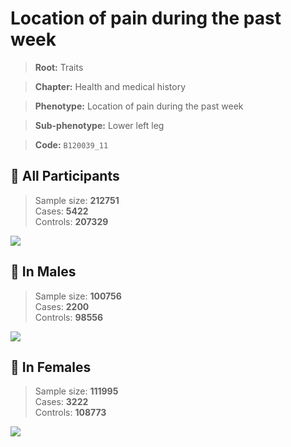 # Location of pain during the past week
> **Root:** Traits  

> **Chapter:** Health and medical history  

> **Phenotype:** Location of pain during the past week  

> **Sub-phenotype:** Lower left leg  

> **Code:** `B120039_11`

## 🧪 All Participants  
> Sample size: **212751**  
> Cases: **5422**  
> Controls: **207329**
<img src="/Traits/Figures/ALL/B120039_11.png"/>
<CsvTable src="/public/Traits/Data/ALL/LG_B120039_11.csv" label="🔍 View full results" />

## 👨 In Males  
> Sample size: **100756**  
> Cases: **2200**  
> Controls: **98556**
<img src="/Traits/Figures/Male/B120039_11.png"/>
<CsvTable src="/public/Traits/Data/Male/LG_B120039_11.csv" label="🔍 View full results" />

## 👩 In Females  
> Sample size: **111995**  
> Cases: **3222**  
> Controls: **108773**
<img src="/Traits/Figures/Female/B120039_11.png"/>
<CsvTable src="/public/Traits/Data/Female/LG_B120039_11.csv" label="🔍 View full results" />
